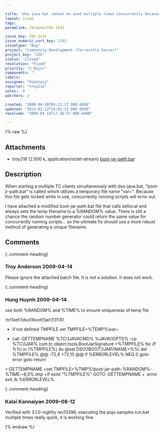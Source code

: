 ```yaml
---

title: "dso-java.bat cannot be used multiple times concurrently because boot-jar-path.bat does net generate unquie temporary file names."
layout: issue
tags: 
permalink: /browse/CDV-1243

issue_key: CDV-1243
issue_numeric_sort_key: 1243
issuetype: "Bug"
project: "Community Development (Terracotta Server)"
project_key: "CDV"
status: "Closed"
resolution: "Fixed"
priority: "2 Major"
components: ""
labels: 
assignee: "kkannaiy"
reporter: "troy216"
votes:  0
watchers: 2

created: "2009-04-10T09:21:17.000-0400"
updated: "2013-02-12T14:02:13.000-0500"
resolved: "2009-04-14T17:36:57.000-0400"

---
```




{% raw %}


## Attachments
  
* <em>troy216</em> (2.000 k, application/octet-stream) [boot-jar-path.bat](/attachments/CDV/CDV-1243/boot-jar-path.bat)
  



## Description

<div markdown="1" class="description">

When starting a multiple TC clients simultaneously with dso-java.bat, "boot-jr-path.bat" is called which utilizes a temporary file name "var~".  Because this file gets locked while in use, concurrently running scripts will error out.

I have attached a modified boot-jar-path.bat file that calls setlocal and always sets the temp filename to a %RANDOM% value.  There is still a chance the random number generator could return the same value for concurrently running scripts... so the ultimate fix should use a more robust method of generating a unique filename.

</div>

## Comments


{:.comment-heading}
### **Troy Anderson** <span class="date">2009-04-14</span>

<div markdown="1" class="comment">

Please ignore the attached batch file.  It is not a solution.  It does not work.

</div>


{:.comment-heading}
### **Hung Huynh** <span class="date">2009-04-14</span>

<div markdown="1" class="comment">

use both %RANDOM% and %TIME% to ensure uniqueness of temp file

  :tc\1set\1dso\1boot\1jar\1\11\10
-   if not defined TMPFILE set TMPFILE=%TEMP%\var~
+   call :GETTEMPNAME
    %TC\1JAVACMD% %JAVA\1OPTS% -cp %TC\1JAR% com.tc.object.tools.BootJarSignature >%TMPFILE%
    for /F %%i in (%TMPFILE%) do @set DSO\1BOOT\1JAR\1NAME=%%i
    del %TMPFILE%
@@ -72,6 +72,10 @@
      if %ERRORLEVEL% NEQ 0 goto error
      goto return
 
+:GETTEMPNAME
+set TMPFILE=%TMP%\boot-jar-path-%RANDOM%-%TIME:~6,5%.tmp
+if exist "%TMPFILE%" GOTO :GETTEMPNAME
+
 :error
 exit /b %ERRORLEVEL%


</div>


{:.comment-heading}
### **Kalai Kannaiyan** <span class="date">2009-08-12</span>

<div markdown="1" class="comment">

Verified with 3.1.0-nighlty rev13396, executing the pojo samples run.bat multiple times really quick, it is working fine.

</div>



{% endraw %}
